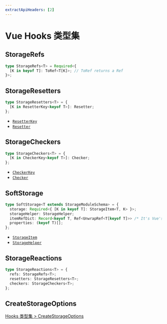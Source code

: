 ```yaml
---
extractApiHeaders: [2]
---
```


# Vue Hooks 类型集

## StorageRefs

<CodeScroll>

```ts
type StorageRefs<T> = Required<{
  [K in keyof T]: ToRef<T[K]>; // ToRef returns a Ref
}>;
```

</CodeScroll>

## StorageResetters

<CodeScroll>

```ts
type StorageResetters<T> = {
  [K in ResetterKey<keyof T>]: Resetter;
};
```

</CodeScroll>

<ReferencedTypes>

- [`ResetterKey`](shared.html#resetterkey)
- [`Resetter`](shared.html#resetter)

</ReferencedTypes>

## StorageCheckers

<CodeScroll>

```ts
type StorageCheckers<T> = {
  [K in CheckerKey<keyof T>]: Checker;
};
```

</CodeScroll>

<ReferencedTypes>

- [`CheckerKey`](shared.md#checkerkey)
- [`Checker`](shared.html#checker)

</ReferencedTypes>

## SoftStorage

<CodeScroll>

```ts
type SoftStorage<T extends StorageModuleSchema> = {
  storage: Required<{ [K in keyof T]: StorageItem<T, K> }>;
  storageHelper: StorageHelper;
  itemRefDict: Record<keyof T, Ref<UnwrapRef<T[keyof T]>> /* It's Vue's ref */>;
  properties: (keyof T)[];
};
```

</CodeScroll>

<ReferencedTypes>

- [`StorageItem`](hooks.html#storageitem)
- [`StorageHelper`](hooks.html#storagehelper)

</ReferencedTypes>

<Divider />

## StorageReactions

<CodeScroll>

```ts
type StorageReactions<T> = {
  refs: StorageRefs<T>;
  resetters: StorageResetters<T>;
  checkers: StorageCheckers<T>;
};
```

</CodeScroll>

<Divider />

## CreateStorageOptions

[Hooks 类型集 > CreateStorageOptions](./hooks.html#createstorageoptions)
